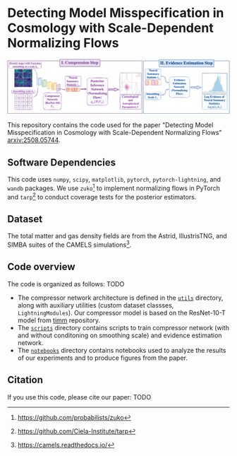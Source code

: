 # Detecting Model Misspecification in Cosmology with Scale-Dependent Normalizing Flows

![Figure](paper_plots/pipeline.png)

This repository contains the code used for the paper "Detecting Model Misspecification in Cosmology with Scale-Dependent Normalizing Flows" [arxiv:2508.05744](https://www.arxiv.org/abs/2508.05744).

## Software Dependencies
This code uses `numpy`, `scipy`, `matplotlib`, `pytorch`, `pytorch-lightning`, and `wandb` packages. 
We use `zuko`[^1] to implement normalizing flows in PyTorch and `tarp`[^2] to conduct coverage tests for the posterior estimators.

## Dataset
The total matter and gas density fields are from the Astrid, IllustrisTNG, and SIMBA suites of the CAMELS simulations[^3].

## Code overview
The code is organized as follows: TODO
- The compressor network architecture is defined in the [`utils`](utils/) directory, along with auxiliary utilities (custom dataset classses, `LightningModules`). Our compressor model is based on the ResNet-10-T model from [timm](https://huggingface.co/timm/resnet10t.c3_in1k) repository.
- The [`scripts`](scripts/) directory contains scripts to train compressor network (with and without conditoning on smoothing scale) and evidence estimation network.
- The [`notebooks`](notebooks/) directory contains notebooks used to analyze the results of our experiments and to produce figures from the paper.

## Citation

If you use this code, please cite our paper: TODO

[^1]: <https://github.com/probabilists/zuko>
[^2]: <https://github.com/Ciela-Institute/tarp>
[^3]: <https://camels.readthedocs.io/>


